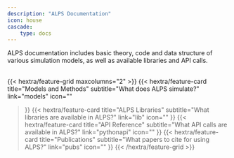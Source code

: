 ```yaml
---
description: "ALPS Documentation"
icon: house
cascade:
    type: docs
---
```

ALPS documentation includes basic theory, code and data structure of various simulation models, as well as available libraries and API calls.<br><br>

{{< hextra/feature-grid maxcolumns="2" >}}
  {{< hextra/feature-card
    title="Models and Methods"
    subtitle="What does ALPS simulate?"
    link="models"
    icon=""
  >}}
    {{< hextra/feature-card
    title="ALPS Libraries"
    subtitle="What libraries are available in ALPS?"
    link="lib"
    icon=""
  >}}
  {{< hextra/feature-card
    title="API Reference"
    subtitle="What API calls are available in ALPS?"
    link="pythonapi"
    icon=""
  >}}
  {{< hextra/feature-card
    title="Publications"
    subtitle="What papers to cite for using ALPS?"
    link="pubs"
    icon=""
  >}}
{{< /hextra/feature-grid >}}


